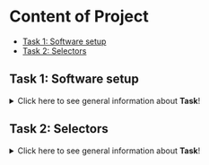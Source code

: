 # Content of Project

* [Task 1: Software setup](#Task-1:-Software-setup)
* [Task 2: Selectors](Task-2:-Selectors)




## Task 1: Software setup
<details>
<summary>Click here to see general information about <b>Task</b>!</summary>
  
##   *"Podzadanie 1: Dlaczego zdecydowałem się wziąć udział w wyzwaniu Dare IT Challenge?"*

Zdecydowałam się wziąć udział w wyzwaniu bo chcę zmienić swoje życie-pracę, bo od dawna mnie to interesowało.
#### Napędza mnie możliwość rozwoju, ciekawość, dociekliwość, wytrwałość w dążeniu do celu. 
#### Uwielbiam wiedzieć "skąd"? i "dlaczego"?
Moim celem jest nauczyć się testowania, poznać tajniki tego zawodu by umieć z łatwością wspierać zespoły dweloperów a przy tym mieć frajdę z odnalezienia buga :smiley:.

##   **Zadanie dla chętnych. Nie samymi testami automatycznymi człowiek żyje.**

Udzielono odpowiedzi dobrze na 6 z 14
</details>

## Task 2: Selectors
<details>
<summary>Click here to see general information about <b>Task</b>!</summary>

##   **Subtask 2: Search for selectors on the login page. List all the elements that are on the login page.**
1. Login
  #### //*[@id="login"]
  #### //*[@id="__next"]/form/div/div[1]/div[1]/div
  #### #login
  #### $x('//*[@id="login"]')
2. Scouts Panel
  #### //*[@id="__next"]/form/div/div[1]/h5
  #### #__next > form > div > div.MuiCardContent-root > h5
  #### $x('//*[@id="__next"]/form/div/div[1]/h5')
  ####  //*[text()="Scouts Panel"]
3. English
  #### //*[@id="__next"]/form/div/div[2]/div/div
  #### #__next > form > div > div.MuiCardActions-root > div > div
  #### $x('//*[@id="__next"]/form/div/div[2]/div/div')
  ####  //*[text()="English"]
4. Sign in
  #### //*[@id="__next"]/form/div/div[2]/button/span[1]
  #### $x('//*[@id="__next"]/form/div/div[2]/div/div')
  #### 	//*[@class="MuiButton-label"]
  
5. Password
  #### //*[@id="password"]
  #### $x('//*[@id="password"]')
  #### //*[@id="password"]
6. Remind password
  #### //*[@id="__next"]/form/div/div[1]/a
  #### $x('//*[@id="__next"]/form/div/div[1]/a')
  #### //*[@class="MuiTypography-root MuiLink-root MuiLink-underlineHover jss4 MuiTypography-colorPrimary"] 

  



